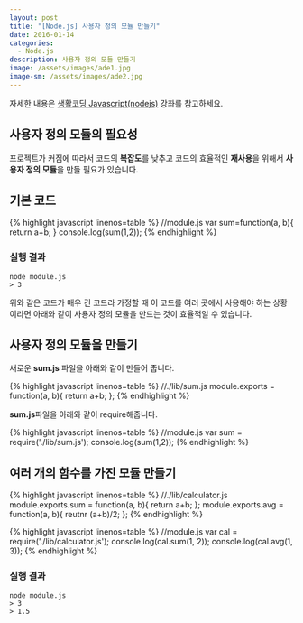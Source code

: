 ```yaml
---
layout: post
title: "[Node.js] 사용자 정의 모듈 만들기"
date: 2016-01-14
categories:
  - Node.js
description: 사용자 정의 모듈 만들기
image: /assets/images/ade1.jpg
image-sm: /assets/images/ade2.jpg
---
```


자세한 내용은 [생활코딩 Javascript(nodejs)](https://opentutorials.org/course/2136/12444)
강좌를 참고하세요.

## 사용자 정의 모듈의 필요성
프로젝트가 커짐에 따라서 코드의 **복잡도**를 낮추고 코드의 효율적인 **재사용**을 
위해서 **사용자 정의 모듈**을 만들 필요가 있습니다.

## 기본 코드

{% highlight javascript linenos=table %}
//module.js
var sum=function(a, b){
	return a+b;
}
console.log(sum(1,2));
{% endhighlight %}

### 실행 결과

	node module.js
	> 3

위와 같은 코드가 매우 긴 코드라 가정할 때 이 코드를 여러 곳에서 사용해야 하는 상황이라면
아래와 같이 사용자 정의 모듈을 만드는 것이 효율적일 수 있습니다.

## 사용자 정의 모듈을 만들기

새로운 **sum.js** 파일을 아래와 같이 만들어 줍니다.

{% highlight javascript linenos=table %}
//./lib/sum.js
module.exports = function(a, b){
	return a+b;
};
{% endhighlight %}

**sum.js**파일을 아래와 같이 require해줍니다.

{% highlight javascript linenos=table %}
//module.js
var sum = require('./lib/sum.js');
console.log(sum(1,2));
{% endhighlight %}

## 여러 개의 함수를 가진 모듈 만들기

{% highlight javascript linenos=table %}
//./lib/calculator.js
module.exports.sum = function(a, b){
	return a+b;
};
module.exports.avg = function(a, b){
	reutnr (a+b)/2;
};
{% endhighlight %}


{% highlight javascript linenos=table %}
//module.js
var cal = require('./lib/calculator.js');
console.log(cal.sum(1, 2));
console.log(cal.avg(1, 3));
{% endhighlight %}

### 실행 결과

	node module.js
	> 3
	> 1.5

